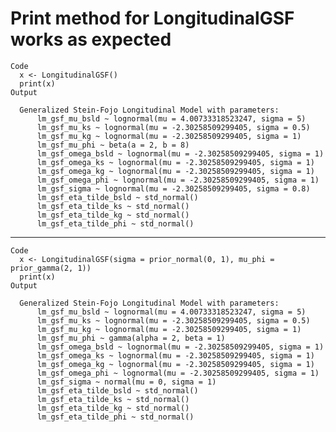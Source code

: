 # Print method for LongitudinalGSF works as expected

    Code
      x <- LongitudinalGSF()
      print(x)
    Output
      
      Generalized Stein-Fojo Longitudinal Model with parameters:
          lm_gsf_mu_bsld ~ lognormal(mu = 4.00733318523247, sigma = 5)
          lm_gsf_mu_ks ~ lognormal(mu = -2.30258509299405, sigma = 0.5)
          lm_gsf_mu_kg ~ lognormal(mu = -2.30258509299405, sigma = 1)
          lm_gsf_mu_phi ~ beta(a = 2, b = 8)
          lm_gsf_omega_bsld ~ lognormal(mu = -2.30258509299405, sigma = 1)
          lm_gsf_omega_ks ~ lognormal(mu = -2.30258509299405, sigma = 1)
          lm_gsf_omega_kg ~ lognormal(mu = -2.30258509299405, sigma = 1)
          lm_gsf_omega_phi ~ lognormal(mu = -2.30258509299405, sigma = 1)
          lm_gsf_sigma ~ lognormal(mu = -2.30258509299405, sigma = 0.8)
          lm_gsf_eta_tilde_bsld ~ std_normal()
          lm_gsf_eta_tilde_ks ~ std_normal()
          lm_gsf_eta_tilde_kg ~ std_normal()
          lm_gsf_eta_tilde_phi ~ std_normal()
      

---

    Code
      x <- LongitudinalGSF(sigma = prior_normal(0, 1), mu_phi = prior_gamma(2, 1))
      print(x)
    Output
      
      Generalized Stein-Fojo Longitudinal Model with parameters:
          lm_gsf_mu_bsld ~ lognormal(mu = 4.00733318523247, sigma = 5)
          lm_gsf_mu_ks ~ lognormal(mu = -2.30258509299405, sigma = 0.5)
          lm_gsf_mu_kg ~ lognormal(mu = -2.30258509299405, sigma = 1)
          lm_gsf_mu_phi ~ gamma(alpha = 2, beta = 1)
          lm_gsf_omega_bsld ~ lognormal(mu = -2.30258509299405, sigma = 1)
          lm_gsf_omega_ks ~ lognormal(mu = -2.30258509299405, sigma = 1)
          lm_gsf_omega_kg ~ lognormal(mu = -2.30258509299405, sigma = 1)
          lm_gsf_omega_phi ~ lognormal(mu = -2.30258509299405, sigma = 1)
          lm_gsf_sigma ~ normal(mu = 0, sigma = 1)
          lm_gsf_eta_tilde_bsld ~ std_normal()
          lm_gsf_eta_tilde_ks ~ std_normal()
          lm_gsf_eta_tilde_kg ~ std_normal()
          lm_gsf_eta_tilde_phi ~ std_normal()
      

